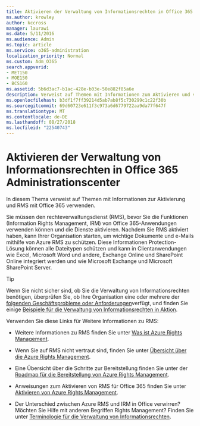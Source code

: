 ```yaml
---
title: Aktivieren der Verwaltung von Informationsrechten in Office 365 Administrationscenter
ms.author: krowley
author: kccross
manager: laurawi
ms.date: 5/11/2016
ms.audience: Admin
ms.topic: article
ms.service: o365-administration
localization_priority: Normal
ms.custom: Adm_O365
search.appverid:
- MET150
- MOE150
- BCS160
ms.assetid: 5b6d3ac7-b1ac-428e-b03e-50e882f85a6e
description: Verweist auf Themen mit Informationen zum Aktivieren und verwenden Sie den Dienst für die Verwaltung von Informationsrechten mit Office 365.
ms.openlocfilehash: b3df1f7ff39214d5ab7ab8f5c730299c1c22f30b
ms.sourcegitcommit: 69d60723e611f3c973a6d6779722aa9da77f647f
ms.translationtype: MT
ms.contentlocale: de-DE
ms.lasthandoff: 08/27/2018
ms.locfileid: "22540743"
---
```

# <a name="activate-rights-management-in-the-office-365-admin-center"></a>Aktivieren der Verwaltung von Informationsrechten in Office 365 Administrationscenter

In diesem Thema verweist auf Themen mit Informationen zur Aktivierung und RMS mit Office 365 verwenden.
  
Sie müssen den rechteverwaltungsdienst (RMS), bevor Sie die Funktionen (Information Rights Management, IRM) von Office 365-Anwendungen verwenden können und die Dienste aktivieren. Nachdem Sie RMS aktiviert haben, kann Ihrer Organisation starten, um wichtige Dokumente und e-Mails mithilfe von Azure RMS zu schützen. Diese Informationen Protection-Lösung können alle Dateitypen schützen und kann in Clientanwendungen wie Excel, Microsoft Word und andere, Exchange Online und SharePoint Online integriert werden und wie Microsoft Exchange und Microsoft SharePoint Server.
  
> [!TIP]
> Wenn Sie nicht sicher sind, ob Sie die Verwaltung von Informationsrechten benötigen, überprüfen Sie, ob Ihre Organisation eine oder mehrere der [folgenden Geschäftsprobleme oder Anforderungen](https://docs.microsoft.com/rights-management/understand-explore/azure-rms-problems-it-solves)verfügt, und finden Sie einige [Beispiele für die Verwaltung von Informationsrechten in Aktion](https://docs.microsoft.com/rights-management/understand-explore/what-admins-users-see). 
  
Verwenden Sie diese Links für Weitere Informationen zu RMS:
  
- Weitere Informationen zu RMS finden Sie unter [Was ist Azure Rights Management](https://docs.microsoft.com/rights-management/understand-explore/what-is-azure-rms).
    
- Wenn Sie auf RMS nicht vertraut sind, finden Sie unter [Übersicht über die Azure Rights Management](https://docs.microsoft.com/rights-management/understand-explore/azure-rights-management).
    
- Eine Übersicht über die Schritte zur Bereitstellung finden Sie unter der [Roadmap für die Bereitstellung von Azure Rights Management](https://docs.microsoft.com/rights-management/plan-design/deployment-roadmap).
    
- Anweisungen zum Aktivieren von RMS für Office 365 finden Sie unter [Aktivieren von Azure Rights Management](https://technet.microsoft.com/library/jj658941.aspx).
    
- Der Unterschied zwischen Azure RMS und IRM in Office verwirren? Möchten Sie Hilfe mit anderen Begriffen Rights Management? Finden Sie unter [Terminologie für die Verwaltung von Informationsrechten](https://technet.microsoft.com/library/dn595132.aspx).
    

